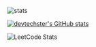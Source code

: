 ![stats](https://github-readme-stats.vercel.app/api?username=devtechster)

[![devtechster's GitHub stats](https://github-readme-stats.vercel.app/api/top-langs?username=devtechster&hide=jupyter%20notebook&theme=algolia&show_icons=true)](https://github.com/devtechster)

![LeetCode Stats](https://leetcard.jacoblin.cool/devtechster?theme=dark&font=Montagu%20Slab&ext=contest)
